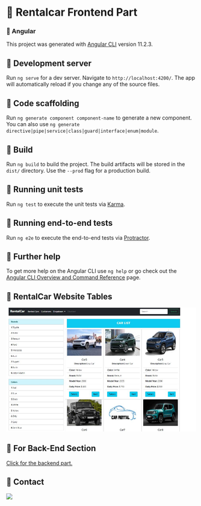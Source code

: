 #  :key:  Rentalcar Frontend Part

### :star2: Angular
This project was generated with [Angular CLI](https://github.com/angular/angular-cli) version 11.2.3.

## :star2: Development server

Run `ng serve` for a dev server. Navigate to `http://localhost:4200/`. The app will automatically reload if you change any of the source files.

## :star2: Code scaffolding

Run `ng generate component component-name` to generate a new component. You can also use `ng generate directive|pipe|service|class|guard|interface|enum|module`.

## :star2: Build 

Run `ng build` to build the project. The build artifacts will be stored in the `dist/` directory. Use the `--prod` flag for a production build.

## :star2: Running unit tests

Run `ng test` to execute the unit tests via [Karma](https://karma-runner.github.io).

## :star2: Running end-to-end tests

Run `ng e2e` to execute the end-to-end tests via [Protractor](http://www.protractortest.org/).

## :star2: Further help

To get more help on the Angular CLI use `ng help` or go check out the [Angular CLI Overview and Command Reference](https://angular.io/cli) page.

## :star2: RentalCar Website Tables

![alt text](https://github.com/SafiyeMermer/FrontendRentalcar/blob/master/images/6.JPG)

## :star2: For Back-End Section
<a href="https://github.com/SafiyeMermer/RentalCarProject">Click for the backend part.</a>

## :star2: Contact
<a  href="https://www.linkedin.com/in/safiye-mermer-433860188?lipi=urn%3Ali%3Apage%3Ad_flagship3_profile_view_base_contact_details%3BHeHWRXPwQgiqvnZGqIYUAQ%3D%3D"><img width="80" src="https://image.flaticon.com/icons/png/512/174/174857.png"></a>
